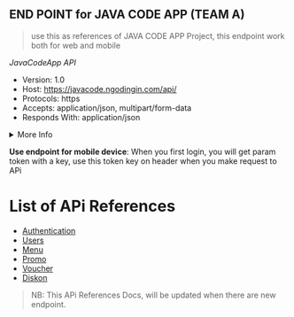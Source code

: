 ## END POINT for JAVA CODE APP (TEAM A)
> use this as references of JAVA CODE APP Project, this endpoint work both for web and mobile

*JavaCodeApp API*
- Version: 1.0
- Host: https://javacode.ngodingin.com/api/
- Protocols: https
- Accepts: application/json, multipart/form-data
- Responds With: application/json

<details><summary>More Info</summary>
<p>

- Database Structure: [see database structure](https://drive.google.com/file/d/1bqHTalvlo1LK_uZAnFRb_A2lbKJTBfmG/view?usp=sharing)
- Contact Email: mahendradwipurwanto@gmail.com
- Telegram Channel: [join now](https://t.me/+fmatnn17a1UyZTQ1)

</p>
</details>

**Use endpoint for mobile device**:
When you first login, you will get param token with a key, use this token key on header when you make request to APi

# **List of APi References**

- [Authentication](https://github.com/mahendradwipurwanto/javacodeapp_docs/blob/main/README.md)
- [Users](https://github.com/mahendradwipurwanto/javacodeapp_docs/blob/main/USERS.md)
- [Menu](https://github.com/mahendradwipurwanto/javacodeapp_docs/blob/main/MENU.md)
- [Promo](https://github.com/mahendradwipurwanto/javacodeapp_docs/blob/main/PROMO.md)
- [Voucher](https://github.com/mahendradwipurwanto/javacodeapp_docs/blob/main/VOUCHER.md)
- [Diskon](https://github.com/mahendradwipurwanto/javacodeapp_docs/blob/main/DISKON.md)


> NB: This APi References Docs, will be updated when there are new endpoint.
